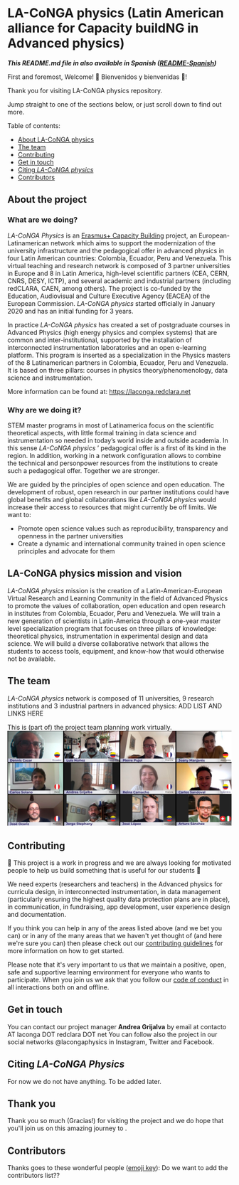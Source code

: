 # LA-CoNGA physics (Latin American alliance for Capacity buildNG in Advanced physics)

**_This README.md file in also available in Spanish ([README-Spanish]())_**

First and foremost, Welcome! 🎉 Bienvenidos y bienvenidas 🎊!

Thank you for visiting LA-CoNGA physics repository.

Jump straight to one of the sections below, or just scroll down to find out more.

Table of contents:

- [About LA-CoNGA physics](#About-LA-CoNGA-physics)
- [The team](#the-team)
- [Contributing](#contributing)
- [Get in touch](#get-in-touch)
- [Citing _LA-CoNGA physics_](#citing-LA-CoNGA-physics)
- [Contributors](#contributors)

## About the project

### What are we doing?

_LA-CoNGA Physics_ is an [Erasmus+ Capacity Building](https://ec.europa.eu/programmes/erasmus-plus/opportunities/organisations/innovation-good-practices/capacity-building-higher-education_en) project, an European-Latinamerican network which aims to support the modernization of the university infrastructure and the pedagogical offer in advanced physics in four Latin American countries: Colombia, Ecuador, Peru and Venezuela. This virtual teaching and research network is composed of 3 partner universities in Europe and 8 in Latin America, high-level scientific partners (CEA, CERN, CNRS, DESY, ICTP), and several academic and industrial partners (including redCLARA, CAEN, among others). The project is co-funded by the Education, Audiovisual and Culture Executive Agency (EACEA) of the European Commission. _LA-CoNGA physics_ started officially in January 2020 and has an initial funding for 3 years.

In practice _LA-CoNGA physics_ has created a set of postgraduate courses in Advanced Physics (high energy physics and complex systems) that are common and inter-institutional, supported by the installation of interconnected instrumentation laboratories and an open e-learning platform. This program is inserted as a specialization in the Physics masters of the 8 Latinamerican partners in Colombia, Ecuador, Peru and Venezuela. It is based on three pillars: courses in physics theory/phenomenology, data science and instrumentation. 

More information can be found at: https://laconga.redclara.net 

### Why are we doing it?

STEM master programs in most of Latinamerica focus on the scientific theoretical aspects, with little formal training in data science and instrumentation so needed in today’s world inside and outside academia. In this sense _LA-CoNGA physics_ ’ pedagogical offer is a first of its kind in the region. In addition, working in a network configuration allows to combine the technical and personpower resources from the institutions to create such a pedagogical offer. Together we are stronger.

We are guided by the principles of open science and open education. The development of robust, open research in our partner institutions could have global benefits and global collaborations like _LA-CoNGA physics_ would increase their access to resources that might currently be off limits. We want to:
* Promote open science values such as reproducibility, transparency and openness in the partner universities
* Create a dynamic and international community trained in open science principles and advocate for them 


## LA-CoNGA physics mission and vision

_LA-CoNGA physics_ mission is the creation of a Latin-American-European Virtual Research and Learning Community in the field of Advanced Physics to promote the values of collaboration, open education and open research in institutes from Colombia, Ecuador, Peru and Venezuela. We will train a new generation of scientists in Latin-America through a one-year master level specialization program that focuses on three pillars of knowledge: theoretical physics, instrumentation in experimental design and data science. We will build a diverse collaborative network that allows the students to access tools, equipment, and know-how that would otherwise not be available.

## The team

_LA-CoNGA physics_ network is composed of 11 universities, 9 research institutions and 3 industrial partners in advanced physics:
ADD LIST AND LINKS HERE

This is (part of) the project team planning work virtually.
![Team photo](website/figures/integrantes-conga-yankady-corregido-1.png)

## Contributing

:construction: This project is a work in progress and we are always looking for motivated people to help us build something that is useful for our students :construction:

We need experts (researchers and teachers) in the Advanced physics for curricula design, in interconnected instrumentation, in data management (particularly ensuring the highest quality data protection plans are in place), in communication, in fundraising, app development, user experience design and documentation.

If you think you can help in any of the areas listed above (and we bet you can) or in any of the many areas that we haven't yet thought of (and here we're sure you can) then please check out our [contributing guidelines](CONTRIBUTING.md) for more information on how to get started.

Please note that it's very important to us that we maintain a positive, open, safe and supportive learning environment for everyone who wants to participate. When you join us we ask that you follow our [code of conduct](CODE_OF_CONDUCT.md) in all interactions both on and offline.

## Get in touch

You can contact our project manager **Andrea Grijalva** by email at contacto AT laconga DOT redclara DOT net
You can follow also the project in our social networks @lacongaphysics in Instagram, Twitter and Facebook.

## Citing _LA-CoNGA Physics_

For now we do not have anything. To be added later.

## Thank you 

Thank you so much (Gracias!) for visiting the project and we do hope that you'll join us on this amazing journey to .

## Contributors

Thanks goes to these wonderful people ([emoji key](https://allcontributors.org/docs/en/emoji-key)):
Do we want to add the contributors list??










